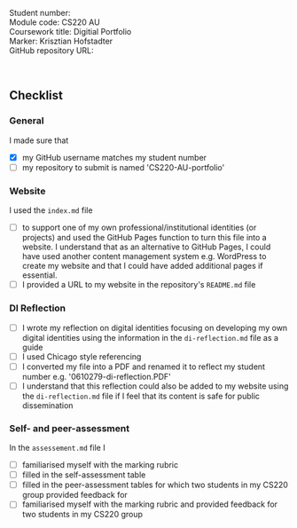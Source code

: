 <!-- #todo : add your student number and your GitHub repository's URL below --> 

Student number:    
Module code: CS220 AU  
Coursework title: Digitial Portfolio  
Marker: Krisztian Hofstadter  
GitHub repository URL:

<br>

## Checklist
<!-- #todo : complete the checklist below by simply replacing the space with an 'x' as seen in the first checkpoint below. --> 

### General
I made sure that
- [x] my GitHub username matches my student number
- [ ] my repository to submit is named 'CS220-AU-portfolio'

### Website
I used the `index.md` file 
- [ ] to support one of my own professional/institutional identities (or projects) and used the GitHub Pages function to turn this file into a website. I understand that as an alternative to GitHub Pages, I could have used another content management system e.g. WordPress to create my website and that I could have added additional pages if essential.
- [ ] I provided a URL to my website in the repository's `README.md` file

### DI Reflection
- [ ] I wrote my reflection on digital identities focusing on developing my own digital identities using the information in the `di-reflection.md` file as a guide 
- [ ] I used Chicago style referencing
- [ ] I converted my file into a PDF and renamed it to reflect my student number e.g. '0610279-di-reflection.PDF' 
- [ ] I understand that this reflection could also be added to my website using the `di-reflection.md` file if I feel that its content is safe for public dissemination

### Self- and peer-assessment
In the `assessement.md` file I
- [ ] familiarised myself with the marking rubric
- [ ] filled in the self-assessment table
- [ ] filled in the peer-assessment tables for which two students in my CS220 group provided feedback for
- [ ] familiarised myself with the marking rubric and provided feedback for two students in my CS220 group

<!-- #todo : 
- delete all unnecessary comments in this file 
- rename both files to submit on FASER so that they indicate my student number e.g. `0610279-di-reflection.PDF` and `0610279-final-check.md` 
- submit on FASER
- relax
-->

